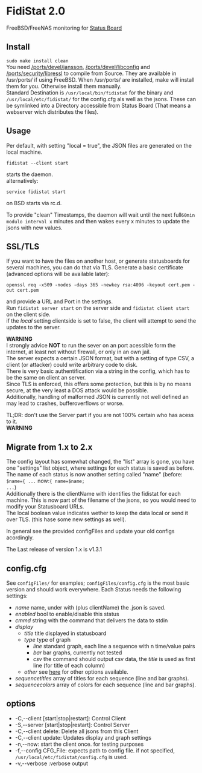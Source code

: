 FidiStat 2.0
============

FreeBSD/FreeNAS monitoring for [Status Board](http://www.panic.com/statusboard/)

Install
------
<code>sudo make install clean</code>   
You need [/ports/devel/jansson](http://www.digip.org/jansson/), [/ports/devel/libconfig](http://www.hyperrealm.com/libconfig/) and [/ports/security/libressl](http://libressl.org) to compile from Source.
They are available in /usr/ports/ if using FreeBSD. 
When /usr/ports/ are installed, make will install them for you. Otherwise install them manually.   
Standard Destination is <code>/usr/local/bin/fidistat</code> for the binary and <code>/usr/local/etc/fidistat/</code> for the config.cfg als well as the jsons.
These can be symlinked into a Directory accessible from Status Board (That means a webserver wich distributes the files).

Usage
-----
Per default, with setting "local = true", the JSON files are generated on the local machine.    

    fidistat --client start
starts the daemon.  
alternatively:

    service fidistat start
on BSD starts via rc.d.    

To provide "clean" Timestamps, the daemon will wait until the next full<code>60min modulo interval x</code> minutes and then wakes every x minutes to update the jsons with new values.    

SSL/TLS
---
If you want to have the files on another host, or generate statusboards for several machines, you can do that via TLS.
Generate a basic certificate (advanced options will be available later):

    openssl req -x509 -nodes -days 365 -newkey rsa:4096 -keyout cert.pem -out cert.pem

and provide a URL and Port in the settings.   
Run <code>fidistat server start</code> on the server side and <code>fidistat client start</code> on the client side.    
if the *local* setting clientside is set to false, the client will attempt to send the updates to the server.

**WARNING**    
I strongly advice **NOT** to run the sever on an port acessible form the internet, at least not without firewall, or only in an own jail.   
The server expects a certain JSON format, but with a setting of type CSV, a client (or attacker) could write arbitrary code to disk.   
There is very basic authentification via a string in the config, which has to be the same on client an server.   
Since TLS is enforced, this offers some protection, but this is by no means secure, at the very least a DOS attack would be possible.    
Additionally, handling of malformed JSON is currently not well defined an may lead to crashes, bufferoverflows or worse.    

TL;DR: don't use the Server part if you are not 100% certain who has acess to it.       
**WARNING**

Migrate from 1.x to 2.x
-----------------------
The config layout has somewhat changed, the "list" array is gone, you have one "settings" list object, where settings for each status is saved as before.
The name of each status is now another setting called "name" (before: <code>$name={ ...</code> now:<code>{ name=$name; ...</code>)  
Additionally there is the clientName with identifies the fidistat for each machine. This is now part of the filename of the jsons, so you would need to modify your Statusboard URLs.   
The local boolean value indicates wether to keep the data local or send it over TLS. (this hase some new settings as well).     

In general see the provided configFiles and update your old configs acordingly.

The Last release of version 1.x is v1.3.1

config.cfg
----------
See <code>configFiles/</code> for examples; <code>configFiles/config.cfg</code> is the most basic version and should work everywhere.
Each Status needs the following settings:   

* *name* name, under with (plus clientName) the .json is saved.
* *enabled* bool to enable/disable this status
* *cmmd* string with the command that delivers the data to stdin
* *display* 
    * *title* title displayed in statusboard
    * *type* type of graph
        * *line* standard graph, each line a sequence with n time/value pairs
        * *bar* bar graphs, currently not tested
        * *csv* the command should output csv data, the *title* is used as first line (for title of each column) 
    * *other* see [here](http://www.panic.com/statusboard/docs/graph_tutorial.pdf) for other options available.
* *sequencetitles* array of titles for each sequence (line and bar graphs).
* *sequencecolors* array of colors for each sequence (line and bar graphs).

options
-------
* -C,--client [start|stop|restart]: Control Client
* -S,--server [start|stop|restart]: Control Server
* -C,--client delete: Delete all jsons from this Client
* -C,--client update: Updates display and graph settings
* -n,--now: start the client once. for testing purposes
* -f,--config CFG_File: expects path to config file. if not specified, <code>/usr/local/etc/fidistat/config.cfg</code> is used.
* -v,--verbose :verbose output
